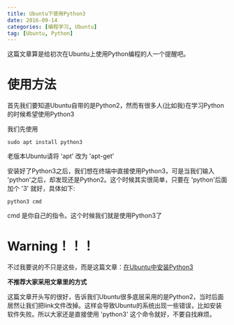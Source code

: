 ```yaml
---
title: Ubuntu下使用Python3
date: 2016-09-14
categories: [编程学习, Ubuntu]
tag: [Ubuntu, Python]
---
```


这篇文章算是给初次在Ubuntu上使用Python编程的人一个提醒吧。  

# **使用方法**

首先我们要知道Ubuntu自带的是Python2，然而有很多人(比如我)在学习Python的时候希望使用Python3  

我们先使用
```
sudo apt install python3
```
老版本Ubuntu请将 'apt' 改为 'apt-get'

安装好了Python3之后，我们想在终端中直接使用Python3，可是当我们输入 'python'之后，却发现还是Python2。这个时候其实很简单，只要在 'python'后面加个 '3' 就好，具体如下:
```
python3 cmd
```
cmd 是你自己的指令。这个时候我们就是使用Python3了

# **Warning！！！**
不过我要说的不只是这些，而是这篇文章：[在Ubuntu中安装Python3](http://www.cnblogs.com/windinsky/archive/2012/09/25/2701851.html)   

**不推荐大家采用文章里的方式**

这篇文章开头写的很好，告诉我们Ubuntu很多底层采用的是Python2，当时后面居然让我们把link文件改掉。这样会导致Ubuntu的系统出现一些错误，比如安装软件失败。所以大家还是直接使用 'python3' 这个命令就好，不要自找麻烦。
